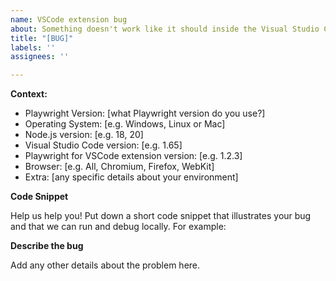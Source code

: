 ```yaml
---
name: VSCode extension bug
about: Something doesn't work like it should inside the Visual Studio Code extension or you have a feature request? Tell us!
title: "[BUG]"
labels: ''
assignees: ''

---
```


**Context:**
- Playwright Version: [what Playwright version do you use?]
- Operating System: [e.g. Windows, Linux or Mac]
- Node.js version: [e.g. 18, 20]
- Visual Studio Code version: [e.g. 1.65]
- Playwright for VSCode extension version: [e.g. 1.2.3]
- Browser: [e.g. All, Chromium, Firefox, WebKit]
- Extra: [any specific details about your environment]

**Code Snippet**

Help us help you! Put down a short code snippet that illustrates your bug and
that we can run and debug locally. For example:

**Describe the bug**

Add any other details about the problem here.
